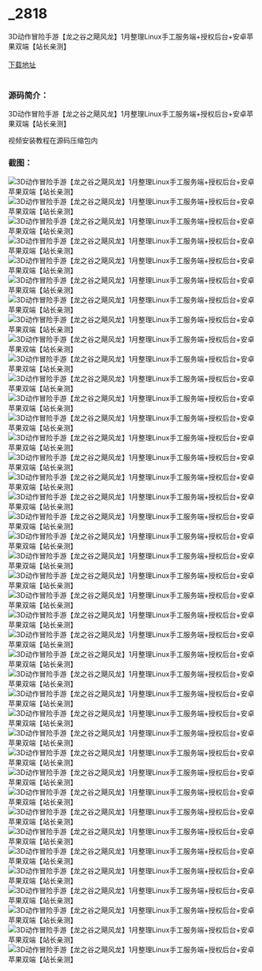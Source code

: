 # _2818
3D动作冒险手游【龙之谷之飓风龙】1月整理Linux手工服务端+授权后台+安卓苹果双端【站长亲测】
<br/></br>
[下载地址](https://www.uuid2.com/2818.html "下载地址")
<br/></br>
<h3>源码简介：</h3>
<p>3D动作冒险手游【龙之谷之飓风龙】1月整理Linux手工服务端+授权后台+安卓苹果双端【站长亲测】<p>
<p>视频安装教程在源码压缩包内<p>
<h3>截图：</h3>
<img src="https://www.uuid2.com/wp-content/uploads/img/202201/71f6bb8960.jpg" alt="3D动作冒险手游【龙之谷之飓风龙】1月整理Linux手工服务端+授权后台+安卓苹果双端【站长亲测】"><img src="https://www.uuid2.com/wp-content/uploads/img/202201/b774f61748.jpg" alt="3D动作冒险手游【龙之谷之飓风龙】1月整理Linux手工服务端+授权后台+安卓苹果双端【站长亲测】"><img src="https://www.uuid2.com/wp-content/uploads/img/202201/7f5d6d3535.jpg" alt="3D动作冒险手游【龙之谷之飓风龙】1月整理Linux手工服务端+授权后台+安卓苹果双端【站长亲测】"><img src="https://www.uuid2.com/wp-content/uploads/img/202201/7368fb4597.jpg" alt="3D动作冒险手游【龙之谷之飓风龙】1月整理Linux手工服务端+授权后台+安卓苹果双端【站长亲测】"><img src="https://www.uuid2.com/wp-content/uploads/img/202201/21bf18c407.jpg" alt="3D动作冒险手游【龙之谷之飓风龙】1月整理Linux手工服务端+授权后台+安卓苹果双端【站长亲测】"><img src="https://www.uuid2.com/wp-content/uploads/img/202201/4c5304c948.jpg" alt="3D动作冒险手游【龙之谷之飓风龙】1月整理Linux手工服务端+授权后台+安卓苹果双端【站长亲测】"><img src="https://www.uuid2.com/wp-content/uploads/img/202201/30e19bf115.jpg" alt="3D动作冒险手游【龙之谷之飓风龙】1月整理Linux手工服务端+授权后台+安卓苹果双端【站长亲测】"><img src="https://www.uuid2.com/wp-content/uploads/img/202201/a2be90c416.jpg" alt="3D动作冒险手游【龙之谷之飓风龙】1月整理Linux手工服务端+授权后台+安卓苹果双端【站长亲测】"><img src="https://www.uuid2.com/wp-content/uploads/img/202201/61b6c2c306.jpg" alt="3D动作冒险手游【龙之谷之飓风龙】1月整理Linux手工服务端+授权后台+安卓苹果双端【站长亲测】"><img src="https://www.uuid2.com/wp-content/uploads/img/202201/6dbd2e6778.jpg" alt="3D动作冒险手游【龙之谷之飓风龙】1月整理Linux手工服务端+授权后台+安卓苹果双端【站长亲测】"><img src="https://www.uuid2.com/wp-content/uploads/img/202201/b51c446403.jpg" alt="3D动作冒险手游【龙之谷之飓风龙】1月整理Linux手工服务端+授权后台+安卓苹果双端【站长亲测】"><img src="https://www.uuid2.com/wp-content/uploads/img/202201/4b2d562685.jpg" alt="3D动作冒险手游【龙之谷之飓风龙】1月整理Linux手工服务端+授权后台+安卓苹果双端【站长亲测】"><img src="https://www.uuid2.com/wp-content/uploads/img/202201/d8056d8530.jpg" alt="3D动作冒险手游【龙之谷之飓风龙】1月整理Linux手工服务端+授权后台+安卓苹果双端【站长亲测】"><img src="https://www.uuid2.com/wp-content/uploads/img/202201/2739849823.jpg" alt="3D动作冒险手游【龙之谷之飓风龙】1月整理Linux手工服务端+授权后台+安卓苹果双端【站长亲测】"><img src="https://www.uuid2.com/wp-content/uploads/img/202201/f81d820264.jpg" alt="3D动作冒险手游【龙之谷之飓风龙】1月整理Linux手工服务端+授权后台+安卓苹果双端【站长亲测】"><img src="https://www.uuid2.com/wp-content/uploads/img/202201/a41c325348.jpg" alt="3D动作冒险手游【龙之谷之飓风龙】1月整理Linux手工服务端+授权后台+安卓苹果双端【站长亲测】"><img src="https://www.uuid2.com/wp-content/uploads/img/202201/16dde1b245.jpg" alt="3D动作冒险手游【龙之谷之飓风龙】1月整理Linux手工服务端+授权后台+安卓苹果双端【站长亲测】"><img src="https://www.uuid2.com/wp-content/uploads/img/202201/5c4a910430.jpg" alt="3D动作冒险手游【龙之谷之飓风龙】1月整理Linux手工服务端+授权后台+安卓苹果双端【站长亲测】"><img src="https://www.uuid2.com/wp-content/uploads/img/202201/395edb7437.jpg" alt="3D动作冒险手游【龙之谷之飓风龙】1月整理Linux手工服务端+授权后台+安卓苹果双端【站长亲测】"><img src="https://www.uuid2.com/wp-content/uploads/img/202201/c412bd0508.jpg" alt="3D动作冒险手游【龙之谷之飓风龙】1月整理Linux手工服务端+授权后台+安卓苹果双端【站长亲测】"><img src="https://www.uuid2.com/wp-content/uploads/img/202201/79f93f1119.jpg" alt="3D动作冒险手游【龙之谷之飓风龙】1月整理Linux手工服务端+授权后台+安卓苹果双端【站长亲测】"><img src="https://www.uuid2.com/wp-content/uploads/img/202201/8cf7315833.jpg" alt="3D动作冒险手游【龙之谷之飓风龙】1月整理Linux手工服务端+授权后台+安卓苹果双端【站长亲测】"><img src="https://www.uuid2.com/wp-content/uploads/img/202201/d3ea37f699.jpg" alt="3D动作冒险手游【龙之谷之飓风龙】1月整理Linux手工服务端+授权后台+安卓苹果双端【站长亲测】"><img src="https://www.uuid2.com/wp-content/uploads/img/202201/780b291196.jpg" alt="3D动作冒险手游【龙之谷之飓风龙】1月整理Linux手工服务端+授权后台+安卓苹果双端【站长亲测】"><img src="https://www.uuid2.com/wp-content/uploads/img/202201/344d498241.jpg" alt="3D动作冒险手游【龙之谷之飓风龙】1月整理Linux手工服务端+授权后台+安卓苹果双端【站长亲测】"><img src="https://www.uuid2.com/wp-content/uploads/img/202201/eefacd5121.jpg" alt="3D动作冒险手游【龙之谷之飓风龙】1月整理Linux手工服务端+授权后台+安卓苹果双端【站长亲测】"><img src="https://www.uuid2.com/wp-content/uploads/img/202201/917dc46337.jpg" alt="3D动作冒险手游【龙之谷之飓风龙】1月整理Linux手工服务端+授权后台+安卓苹果双端【站长亲测】"><img src="https://www.uuid2.com/wp-content/uploads/img/202201/7db82ed740.jpg" alt="3D动作冒险手游【龙之谷之飓风龙】1月整理Linux手工服务端+授权后台+安卓苹果双端【站长亲测】"><img src="https://www.uuid2.com/wp-content/uploads/img/202201/f279df6597.jpg" alt="3D动作冒险手游【龙之谷之飓风龙】1月整理Linux手工服务端+授权后台+安卓苹果双端【站长亲测】"><img src="https://www.uuid2.com/wp-content/uploads/img/202201/595b62a498.jpg" alt="3D动作冒险手游【龙之谷之飓风龙】1月整理Linux手工服务端+授权后台+安卓苹果双端【站长亲测】"><img src="https://www.uuid2.com/wp-content/uploads/img/202201/8fe75be242.jpg" alt="3D动作冒险手游【龙之谷之飓风龙】1月整理Linux手工服务端+授权后台+安卓苹果双端【站长亲测】"><img src="https://www.uuid2.com/wp-content/uploads/img/202201/b90d4f8750.jpg" alt="3D动作冒险手游【龙之谷之飓风龙】1月整理Linux手工服务端+授权后台+安卓苹果双端【站长亲测】"><img src="https://www.uuid2.com/wp-content/uploads/img/202201/1b21af1532.jpg" alt="3D动作冒险手游【龙之谷之飓风龙】1月整理Linux手工服务端+授权后台+安卓苹果双端【站长亲测】"><img src="https://www.uuid2.com/wp-content/uploads/img/202201/9f64bc8769.jpg" alt="3D动作冒险手游【龙之谷之飓风龙】1月整理Linux手工服务端+授权后台+安卓苹果双端【站长亲测】"><img src="https://www.uuid2.com/wp-content/uploads/img/202201/dbe07b1718.jpg" alt="3D动作冒险手游【龙之谷之飓风龙】1月整理Linux手工服务端+授权后台+安卓苹果双端【站长亲测】"><img src="https://www.uuid2.com/wp-content/uploads/img/202201/29387fb224.jpg" alt="3D动作冒险手游【龙之谷之飓风龙】1月整理Linux手工服务端+授权后台+安卓苹果双端【站长亲测】"><img src="https://www.uuid2.com/wp-content/uploads/img/202201/6e797c8770.jpg" alt="3D动作冒险手游【龙之谷之飓风龙】1月整理Linux手工服务端+授权后台+安卓苹果双端【站长亲测】"><img src="https://www.uuid2.com/wp-content/uploads/img/202201/9164bee599.jpg" alt="3D动作冒险手游【龙之谷之飓风龙】1月整理Linux手工服务端+授权后台+安卓苹果双端【站长亲测】"><img src="https://www.uuid2.com/wp-content/uploads/img/202201/87481c0482.jpg" alt="3D动作冒险手游【龙之谷之飓风龙】1月整理Linux手工服务端+授权后台+安卓苹果双端【站长亲测】"><img src="https://www.uuid2.com/wp-content/uploads/img/202201/a934373642.jpg" alt="3D动作冒险手游【龙之谷之飓风龙】1月整理Linux手工服务端+授权后台+安卓苹果双端【站长亲测】">
